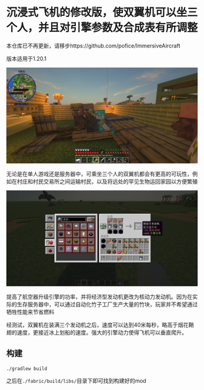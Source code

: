 # 沉浸式飞机的修改版，使双翼机可以坐三个人，并且对引擎参数及合成表有所调整

本仓库已不再更新，请移步https://github.com/pofice/ImmersiveAircraft

版本适用于1.20.1

![Demo webpage](screenshots/b.png)

无论是在单人游戏还是服务器中，可乘坐三个人的双翼机都会有更高的可玩性，例如在村庄和村民交易所之间运输村民，以及将远处的罕见生物运回家园以方便繁殖

![Demo webpage](screenshots/a.png)

提高了航空器升级引擎的功率，并将经济型发动机更改为核动力发动机。因为在实际的生存服务器中，可以通过自动化竹子工厂生产大量的竹块，玩家并不希望通过牺牲性能来节省燃料

经测试，双翼机在装满三个发动机之后，速度可以达到40米每秒，略高于烟花鞘翅的速度，更接近冰上划船的速度。强大的引擎动力使得飞机可以垂直爬升。

## 构建
```
./gradlew build
```
之后在`./fabric/build/libs/`目录下即可找到构建好的mod
